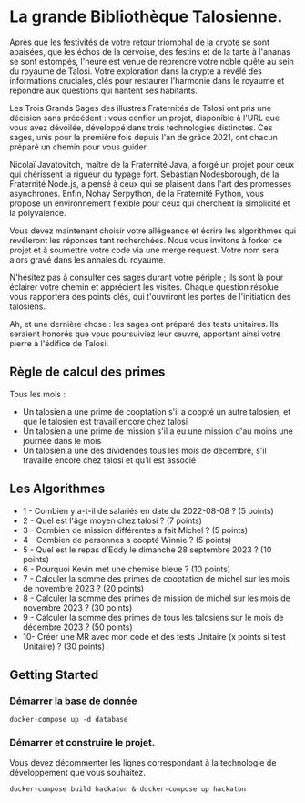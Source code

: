 # La grande Bibliothèque Talosienne.
Après que les festivités de votre retour triomphal de la crypte se sont apaisées, que les échos de la cervoise, des festins et de la tarte à l'ananas se sont estompés, l'heure est venue de reprendre votre noble quête au sein du royaume de Talosi. Votre exploration dans la crypte a révélé des informations cruciales, clés pour restaurer l'harmonie dans le royaume et répondre aux questions qui hantent ses habitants.

Les Trois Grands Sages des illustres Fraternités de Talosi ont pris une décision sans précédent : vous confier un projet, disponible à l'URL que vous avez dévoilée, développé dans trois technologies distinctes. Ces sages, unis pour la première fois depuis l'an de grâce 2021, ont chacun préparé un chemin pour vous guider.

Nicolaï Javatovitch, maître de la Fraternité Java, a forgé un projet pour ceux qui chérissent la rigueur du typage fort. Sebastian Nodesborough, de la Fraternité Node.js, a pensé à ceux qui se plaisent dans l'art des promesses asynchrones. Enfin, Nohay Serpython, de la Fraternité Python, vous propose un environnement flexible pour ceux qui cherchent la simplicité et la polyvalence.

Vous devez maintenant choisir votre allégeance et écrire les algorithmes qui révéleront les réponses tant recherchées. Nous vous invitons à forker ce projet et à soumettre votre code via une merge request. Votre nom sera alors gravé dans les annales du royaume.

N'hésitez pas à consulter ces sages durant votre périple ; ils sont là pour éclairer votre chemin et apprécient les visites. Chaque question résolue vous rapportera des points clés, qui t'ouvriront les portes de l'initiation des talosiens.

Ah, et une dernière chose : les sages ont préparé des tests unitaires. Ils seraient honorés que vous poursuiviez leur œuvre, apportant ainsi votre pierre à l'édifice de Talosi.

## Règle de calcul des primes

Tous les mois :

* Un talosien a une prime de cooptation s'il a coopté un autre talosien, et que le talosien est travail encore chez talosi
* Un talosien a une prime de mission s'il a eu une mission d'au moins une journée dans le mois
* Un talosien a une des dividendes tous les mois de décembre, s'il travaille encore chez talosi et qu'il est associé


## Les Algorithmes

* 1 - Combien y a-t-il de salariés en date du 2022-08-08 ? (5 points) 
* 2 - Quel est l'âge moyen chez talosi ? (7 points)
* 3 - Combien de mission différentes a fait Michel ? (5 points)
* 4 - Combien de personnes a coopté Winnie ? (5 points)
* 5 - Quel est le repas d’Eddy le dimanche 28 septembre 2023 ? (10 points)
* 6 - Pourquoi Kevin met une chemise bleue ? (10 points)
* 7 - Calculer la somme des primes de cooptation de michel sur les mois de novembre 2023 ? (20 points) 
* 8 - Calculer la somme des primes de mission de michel sur les mois de  novembre 2023 ? (30 points)  
* 9 - Calculer la somme des primes de tous les talosiens sur le mois de décembre 2023 ? (50 points)
* 10- Créer une MR avec mon code et des tests Unitaire (x points si test Unitaire) ? (30 points)


## Getting Started

### Démarrer la base de donnée

```
docker-compose up -d database
```


### Démarrer et construire le projet.

Vous devez décommenter les lignes correspondant à la technologie de développement que vous souhaitez.

```
docker-compose build hackaton & docker-compose up hackaton
```